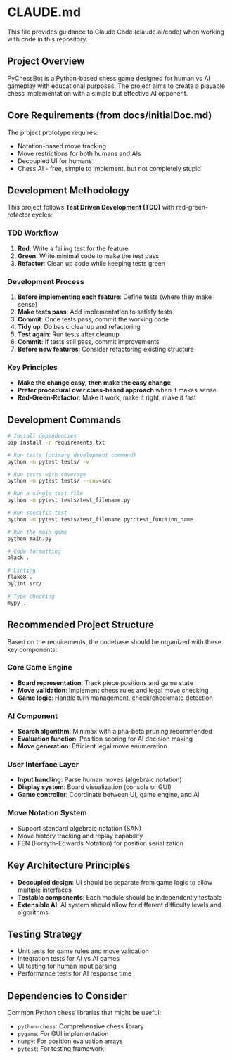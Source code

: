 # CLAUDE.md

This file provides guidance to Claude Code (claude.ai/code) when working with code in this repository.

## Project Overview

PyChessBot is a Python-based chess game designed for human vs AI gameplay with educational purposes. The project aims to create a playable chess implementation with a simple but effective AI opponent.

## Core Requirements (from docs/initialDoc.md)

The project prototype requires:
- Notation-based move tracking
- Move restrictions for both humans and AIs  
- Decoupled UI for humans
- Chess AI - free, simple to implement, but not completely stupid

## Development Methodology

This project follows **Test Driven Development (TDD)** with red-green-refactor cycles:

### TDD Workflow
1. **Red**: Write a failing test for the feature
2. **Green**: Write minimal code to make the test pass
3. **Refactor**: Clean up code while keeping tests green

### Development Process
1. **Before implementing each feature**: Define tests (where they make sense)
2. **Make tests pass**: Add implementation to satisfy tests
3. **Commit**: Once tests pass, commit the working code
4. **Tidy up**: Do basic cleanup and refactoring
5. **Test again**: Run tests after cleanup
6. **Commit**: If tests still pass, commit improvements
7. **Before new features**: Consider refactoring existing structure

### Key Principles
- **Make the change easy, then make the easy change**
- **Prefer procedural over class-based approach** when it makes sense
- **Red-Green-Refactor**: Make it work, make it right, make it fast

## Development Commands

```bash
# Install dependencies
pip install -r requirements.txt

# Run tests (primary development command)
python -m pytest tests/ -v

# Run tests with coverage
python -m pytest tests/ --cov=src

# Run a single test file
python -m pytest tests/test_filename.py

# Run specific test
python -m pytest tests/test_filename.py::test_function_name

# Run the main game
python main.py

# Code formatting
black .

# Linting
flake8 .
pylint src/

# Type checking
mypy .
```

## Recommended Project Structure

Based on the requirements, the codebase should be organized with these key components:

### Core Game Engine
- **Board representation**: Track piece positions and game state
- **Move validation**: Implement chess rules and legal move checking
- **Game logic**: Handle turn management, check/checkmate detection

### AI Component
- **Search algorithm**: Minimax with alpha-beta pruning recommended
- **Evaluation function**: Position scoring for AI decision making
- **Move generation**: Efficient legal move enumeration

### User Interface Layer
- **Input handling**: Parse human moves (algebraic notation)
- **Display system**: Board visualization (console or GUI)
- **Game controller**: Coordinate between UI, game engine, and AI

### Move Notation System
- Support standard algebraic notation (SAN)
- Move history tracking and replay capability
- FEN (Forsyth-Edwards Notation) for position serialization

## Key Architecture Principles

- **Decoupled design**: UI should be separate from game logic to allow multiple interfaces
- **Testable components**: Each module should be independently testable
- **Extensible AI**: AI system should allow for different difficulty levels and algorithms

## Testing Strategy

- Unit tests for game rules and move validation
- Integration tests for AI vs AI games
- UI testing for human input parsing
- Performance tests for AI response time

## Dependencies to Consider

Common Python chess libraries that might be useful:
- `python-chess`: Comprehensive chess library
- `pygame`: For GUI implementation
- `numpy`: For position evaluation arrays
- `pytest`: For testing framework